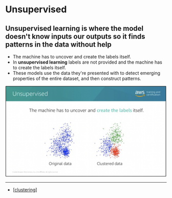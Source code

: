 # Unsupervised

## **Unsupervised learning** is where the model doesn't know inputs our outputs so it finds patterns in the data without help

- The machine has to uncover and create the labels itself.
- In **unsupervised learning** labels are not provided and the machine has to create the labels itself.
- These models use the data they're presented with to detect emerging properties of the entire dataset, and then construct patterns.

![image](./../../../../images/aws_unsupervised_1.png)

---

- [[clustering]]

[//begin]: # "Autogenerated link references for markdown compatibility"
[clustering]: clustering.md "Clustering"
[//end]: # "Autogenerated link references"
